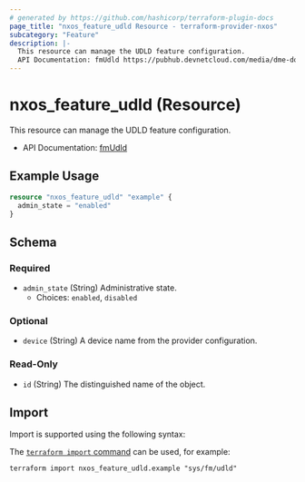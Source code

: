 ```yaml
---
# generated by https://github.com/hashicorp/terraform-plugin-docs
page_title: "nxos_feature_udld Resource - terraform-provider-nxos"
subcategory: "Feature"
description: |-
  This resource can manage the UDLD feature configuration.
  API Documentation: fmUdld https://pubhub.devnetcloud.com/media/dme-docs-10-2-2/docs/Feature%20Management/fm:Udld/
---
```


# nxos_feature_udld (Resource)

This resource can manage the UDLD feature configuration.

- API Documentation: [fmUdld](https://pubhub.devnetcloud.com/media/dme-docs-10-2-2/docs/Feature%20Management/fm:Udld/)

## Example Usage

```terraform
resource "nxos_feature_udld" "example" {
  admin_state = "enabled"
}
```

<!-- schema generated by tfplugindocs -->
## Schema

### Required

- `admin_state` (String) Administrative state.
  - Choices: `enabled`, `disabled`

### Optional

- `device` (String) A device name from the provider configuration.

### Read-Only

- `id` (String) The distinguished name of the object.

## Import

Import is supported using the following syntax:

The [`terraform import` command](https://developer.hashicorp.com/terraform/cli/commands/import) can be used, for example:

```shell
terraform import nxos_feature_udld.example "sys/fm/udld"
```
